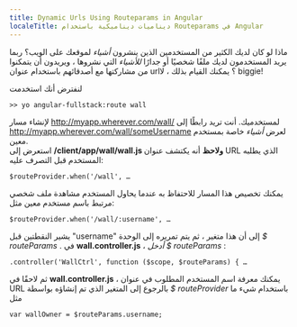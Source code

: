 ```yaml
---
title: Dynamic Urls Using Routeparams in Angular
localeTitle: ديناميات ديناميكية باستخدام Routeparams في Angular
---
```

ماذا لو كان لديك الكثير من المستخدمين الذين ينشرون _أشياء_ لموقعك على الويب؟ ربما يريد المستخدمون لديك ملفًا شخصيًا أو جدارًا _للأشياء_ التي نشروها ، ويريدون أن يتمكنوا من مشاركتها مع أصدقائهم باستخدام عنوان url؟ يمكنك القيام بذلك ، لا biggie!

لنفترض أنك استخدمت

 `>> yo angular-fullstack:route wall 
` 

لإنشاء مسار http://myapp.wherever.com/wall/ لمستخدميك. أنت تريد رابطًا إلى http://myapp.wherever.com/wall/someUsername لعرض _أشياء_ خاصة بمستخدم معين.  
استعرض إلى **/client/app/wall/wall.js ولاحظ** أنه يكتشف عنوان URL الذي يطلبه المستخدم قبل التصرف عليه:

 `$routeProvider.when('/wall', … 
` 

يمكنك تخصيص هذا المسار للاحتفاظ به عندما يحاول المستخدم مشاهدة ملف شخصي مرتبط باسم مستخدم معين مثل:

 `$routeProvider.when('/wall/:username', … 
` 

يشير النقطتين قبل "username" إلى أن هذا متغير ، ثم يتم تمريره إلى الوحدة _$ routeParams_ . في **wall.controller.js** ، _أدخل $ routeParams_ :

 `.controller('WallCtrl', function ($scope, $routeParams) { … 
` 

ثم لاحقًا في **wall.controller.js** ، يمكنك معرفة اسم المستخدم المطلوب في عنوان URL بالرجوع إلى المتغير الذي تم إنشاؤه بواسطة _$ routeProvider_ باستخدام شيء ما مثل

 `var wallOwner = $routeParams.username; 
`